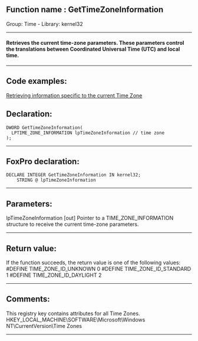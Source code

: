
## Function name : GetTimeZoneInformation
Group: Time - Library: kernel32    
***  


#### Retrieves the current time-zone parameters. These parameters control the translations between Coordinated Universal Time (UTC) and local time.
***  


## Code examples:
[Retrieving information specific to the current Time Zone](../../samples/sample_073.md)  

## Declaration:
```foxpro  
DWORD GetTimeZoneInformation(
  LPTIME_ZONE_INFORMATION lpTimeZoneInformation // time zone
);  
```  
***  


## FoxPro declaration:
```foxpro  
DECLARE INTEGER GetTimeZoneInformation IN kernel32;
	STRING @ lpTimeZoneInformation  
```  
***  


## Parameters:
lpTimeZoneInformation 
[out] Pointer to a TIME_ZONE_INFORMATION structure to receive the current time-zone parameters.  
***  


## Return value:
If the function succeeds, the return value is one of the following values: 
#DEFINE TIME_ZONE_ID_UNKNOWN     0
#DEFINE TIME_ZONE_ID_STANDARD    1
#DEFINE TIME_ZONE_ID_DAYLIGHT    2
  
***  


## Comments:
This registry key contains attributes for all Time Zones.   
HKEY_LOCAL_MACHINE\SOFTWARE\Microsoft\Windows NT\CurrentVersion\Time Zones  
  
***  

